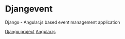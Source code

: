 Djangevent
===========

Django - Angular.js based event management application

[Django project](https://www.djangoproject.com/)
[Angular.js](http://angularjs.org/)
